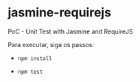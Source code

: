# jasmine-requirejs
PoC - Unit Test with Jasmine and RequireJS

Para executar, siga os passos:

- ```npm install```

- ```npm test```
